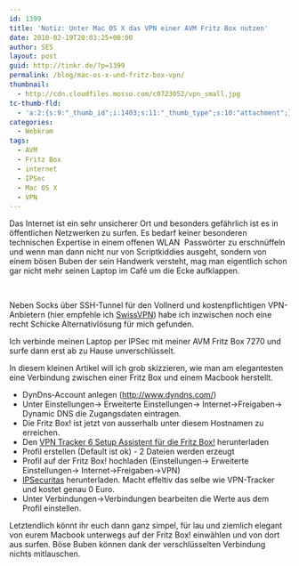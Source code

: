 ```yaml
---
id: 1399
title: 'Notiz: Unter Mac OS X das VPN einer AVM Fritz Box nutzen'
date: 2010-02-19T20:03:25+00:00
author: SES
layout: post
guid: http://tinkr.de/?p=1399
permalink: /blog/mac-os-x-und-fritz-box-vpn/
thumbnail:
  - http://cdn.cloudfiles.mosso.com/c0723052/vpn_small.jpg
tc-thumb-fld:
  - 'a:2:{s:9:"_thumb_id";i:1403;s:11:"_thumb_type";s:10:"attachment";}'
categories:
  - Webkram
tags:
  - AVM
  - Fritz Box
  - internet
  - IPSec
  - Mac OS X
  - VPN
---
```

Das Internet ist ein sehr unsicherer Ort und besonders gefährlich ist es in öffentlichen Netzwerken zu surfen. Es bedarf keiner besonderen technischen Expertise in einem offenen WLAN  Passwörter zu erschnüffeln und wenn man dann nicht nur von Scriptkiddies ausgeht, sondern von einem bösen Buben der sein Handwerk versteht, mag man eigentlich schon gar nicht mehr seinen Laptop im Café um die Ecke aufklappen.

<a title="Bild von clintjcl (Flickr)" href="http://www.flickr.com/photos/clintjcl/" target="_blank"><img loading="lazy"  title="Besser mit VPN" src="/assets/2010/02/vpn1.jpg" alt=""   srcset="/assets/2010/02/vpn1.jpg 606w, /assets/2010/02/vpn1-300x165.jpg 300w" sizes="(max-width: 606px) 100vw, 606px" /></a>

Neben Socks über SSH-Tunnel für den Vollnerd und kostenpflichtigen VPN-Anbietern (hier empfehle ich <a href="http://www.swissvpn.net/" target="_blank">SwissVPN</a>) habe ich inzwischen noch eine recht Schicke Alternativlösung für mich gefunden.

Ich verbinde meinen Laptop per IPSec mit meiner AVM Fritz Box 7270 und surfe dann erst ab zu Hause unverschlüsselt.

In diesem kleinen Artikel will ich grob skizzieren, wie man am elegantesten eine Verbindung zwischen einer Fritz Box und einem Macbook herstellt.

  * DynDns-Account anlegen (http://www.dyndns.com/)
  * Unter Einstellungen-> Erweiterte Einstellungen-> Internet->Freigaben-> Dynamic DNS die Zugangsdaten eintragen.
  * Die Fritz Box! ist jetzt von ausserhalb unter diesem Hostnamen zu erreichen.
  * Den <a href="http://www.equinux.com/de/products/vpntracker/vpnhowto.html?device=1337&appversion=61130" target="_blank">VPN Tracker 6 Setup Assistent für die Fritz Box!</a> herunterladen
  * Profil erstellen (Default ist ok) - 2 Dateien werden erzeugt
  * Profil auf der Fritz Box! hochladen (Einstellungen-> Erweiterte Einstellungen-> Internet->Freigaben->VPN)
  * <a href="http://www.lobotomo.com/products/IPSecuritas/" target="_blank">IPSecuritas</a> herunterladen. Macht effeltiv das selbe wie VPN-Tracker und kostet genau 0 Euro.
  * Unter Verbindungen->Verbindungen bearbeiten die Werte aus dem Profil einstellen.

Letztendlich könnt ihr euch dann ganz simpel, für lau und ziemlich elegant von eurem Macbook unterwegs auf der Fritz Box! einwählen und von dort aus surfen. Böse Buben können dank der verschlüsselten Verbindung nichts mitlauschen.
